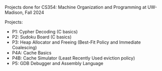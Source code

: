 Projects done for CS354: Machine Organization and Programming at UW-Madison, Fall 2024

Projects:
- P1: Cypher Decoding (C basics)
- P2: Sudoku Board (C basics)
- P3: Heap Allocator and Freeing (Best-Fit Policy and Immediate Coalescing)
- P4A: Cache Basics
- P4B: Cache Simulator (Least Recently Used eviction policy)
- P5: GDB Debugger and Assembly Language
